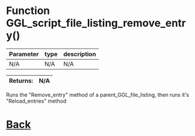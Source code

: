 # Function GGL_script_file_listing_remove_entry()

| Parameter   |  type   |              description                   |
|--           |       --|--                                          |
|   N/A      | N/A  |           N/A                 |

| Returns:  | N/A |
|--         |                             --|

Runs the "Remove_entry" method of a parent_GGL_file_listing, then runs it's "Reload_entries" method

# [Back](https://github.com/Ced30/GML-GUI-Library-GGL-Documentation/blob/main/API/GGL_Functions.md)
